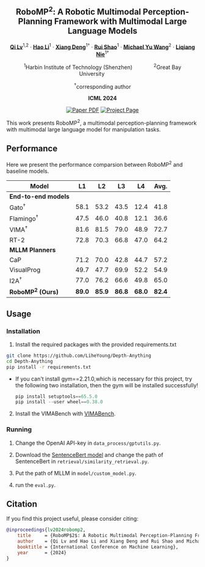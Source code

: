 <div align="center">
<h2>RoboMP<sup>2</sup>: A Robotic Multimodal Perception-Planning Framework with Multimodal Large Language Models</h2>

[**Qi Lv**](https://liheyoung.github.io/)<sup>1,2</sup> · [**Hao Li**](https://scholar.google.com/citations?user=NmHgX-wAAAAJ)<sup>1</sup> · [**Xiang Deng**](http://speedinghzl.github.io/)<sup>1&dagger;</sup> · [**Rui Shao**](https://xiaogang00.github.io/)<sup>1</sup> · [**Michael Yu Wang**](https://sites.google.com/site/jshfeng/)<sup>2</sup> · [**Liqiang Nie**](https://hszhao.github.io/)<sup>1&dagger;</sup>

<sup>1</sup>Harbin Institute of Technology (Shenzhen)&emsp;&emsp;&emsp;&emsp;<sup>2</sup>Great Bay University&emsp;&emsp;&emsp;&emsp;

<sup>&dagger;</sup>corresponding author

**ICML 2024**

<a href="https://arxiv.org/abs/2404.04929"><img src='https://img.shields.io/badge/arXiv-RoboMP2-red' alt='Paper PDF'></a>
<a href='https://aopolin-lv.github.io/RoboMP2.github.io/'><img src='https://img.shields.io/badge/Project_Page-RoboMP2-green' alt='Project Page'></a>
</div>

This work presents RoboMP<sup>2</sup>, a multimodal perception-planning framework with multimodal large language model for manipulation tasks.



## Performance
Here we present the performance comparsion between RoboMP<sup>2</sup> and baseline models.


| Model | L1 | L2 | L3 | L4 | Avg. |
|-------|-----|-----|-----|-----|------|
| **End-to-end models** |
| Gato<sup>&dagger;</sup> | 58.1 | 53.2 | 43.5 | 12.4 | 41.8 |
| Flamingo<sup>&dagger;</sup> | 47.5 | 46.0 | 40.8 | 12.1 | 36.6 |
| VIMA<sup>&dagger;</sup> | 81.6 | 81.5 | 79.0 | 48.9 | 72.7 |
| RT-2 | 72.8 | 70.3 | 66.8 | 47.0 | 64.2 |
| **MLLM Planners** |
| CaP | 71.2 | 70.0 | 42.8 | 44.7 | 57.2 |
| VisualProg | 49.7 | 47.7 | 69.9 | 52.2 | 54.9 |
| I2A<sup>&dagger;</sup> | 77.0 | 76.2 | 66.6 | 49.8 | 65.0 |
| **RoboMP<sup>2</sup> (Ours)** | **89.0** | **85.9** | **86.8** | **68.0** | **82.4** |



## Usage 

### Installation
1. Install the required packages with the provided requirements.txt
```bash
git clone https://github.com/LiheYoung/Depth-Anything
cd Depth-Anything
pip install -r requirements.txt
```

* If you can't install gym==2.21.0,which is necessary for this project, try the following two installation, then the gym will be installed successfully!

  ```python
  pip install setuptools==65.5.0
  pip install --user wheel==0.38.0
  ```

2. Install the VIMABench with [VIMABench](https://github.com/vimalabs/VimaBench).

### Running

1. Change the OpenAI API-key in `data_process/gptutils.py`.

2. Download the [SentenceBert model](https://github.com/UKPLab/sentence-transformers) and change the path of SentenceBert in `retrieval/similarity_retrieval.py`.

3. Put the path of MLLM in `model/custom_model.py`.

4. run the `eval.py`.


## Citation

If you find this project useful, please consider citing:

```bibtex
@inproceedings{lv2024robomp2,
    title     = {RoboMP$2$: A Robotic Multimodal Perception-Planning Framework with Mutlimodal Large Language Models},
    author    = {Qi Lv and Hao Li and Xiang Deng and Rui Shao and Michael Yu Wang and Liqiang Nie},
    booktitle = {International Conference on Machine Learning},
    year      = {2024}
}
```